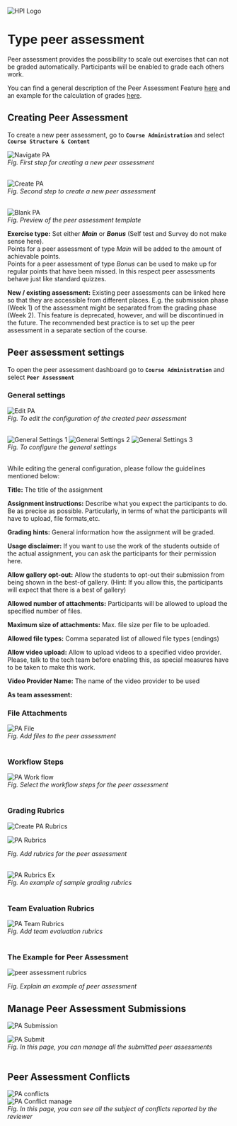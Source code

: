 ![HPI Logo](../../../img/HPI_Logo.png)

# Type peer assessment
Peer assessment provides the possibility to scale out exercises that can not be graded automatically.
Participants will be enabled to grade each others work.

You can find a general description of the Peer Assessment Feature [here](https://open.hpi.de/pages/p_a)
and an example for the calculation of grades [here](https://open.hpi.de/pages/p_a_grading).  

  
## Creating Peer Assessment  

To create a new peer assessment, go to **`Course Administration`** and select **`Course Structure & Content`**  

![Navigate PA](../../../img/courseadministration/peer_assessment/add_pa_1.png)  
*Fig. First step for creating a new peer assessment*  
<br>

![Create PA](../../../img/courseadministration/peer_assessment/add_pa_2.png)  
*Fig. Second step to create a new peer assessment*  
<br>

![Blank PA](../../../img/courseadministration/peer_assessment/add_pa_3.png)  
*Fig. Preview of the peer assessment template*
<br>

**Exercise type:** Set either ***Main*** or ***Bonus*** (Self test and Survey do not make sense here).  
Points for a peer assessment of type *Main* will be added to the amount of achievable points.  
Points for a peer assessment of type *Bonus* can be used to make up for regular points that have been missed. In this respect peer assessments behave just like standard quizzes. 

**New / existing assessment:** Existing peer assessments can be linked here so that they are accessible from different places. E.g. the submission phase (Week 1) of the assessment might be separated from the grading phase (Week 2). This feature is deprecated, however, and will be discontinued in the future. The recommended best practice is to set up the peer assessment in a separate section of the course.


## Peer assessment settings
To open the peer assessment dashboard go to **`Course Administration`** and select **`Peer Assessment`**

### General settings  

![Edit PA](../../../img/courseadministration/peer_assessment/pa_edit_settings.png)  
*Fig. To edit the configuration of the created peer assessment*  
<br>

![General Settings 1](../../../img/courseadministration/peer_assessment/pa_general_settings_1.png)
![General Settings 2](../../../img/courseadministration/peer_assessment/pa_general_settings_2.png)
![General Settings 3](../../../img/courseadministration/peer_assessment/pa_general_settings_3.png)  
*Fig. To configure the general settings*  
<br>

While editing the general configuration, please follow the guidelines mentioned below:  

**Title:** The title of the assignment  

**Assignment instructions:** Describe what you expect the participants to do. Be as precise as possible. Particularly, in terms of what the participants will have to upload, file formats,etc.   

**Grading hints:** General information how the assignment will be graded.  

**Usage disclaimer:** If you want to use the work of the students outside of the actual assignment, you can ask the participants for their permission here.  

**Allow gallery opt-out:** Allow the students to opt-out their submission from being shown  in the best-of gallery. (Hint: If you allow this, the participants will expect that there is a best of gallery)  

**Allowed number of attachments:** Participants will be allowed to upload the specified number of files.  

**Maximum size of attachments:** Max. file size per file to be uploaded.  

**Allowed file types:** Comma separated list of allowed file types (endings)  

**Allow video upload:** Allow to upload videos to a specified video provider. Please, talk to the tech team before enabling this, as special measures have to be taken to make this work.  

**Video Provider Name:** The name of the video provider to be used  

**As team assessment:**  



### File Attachments

![PA File](../../../img/courseadministration/peer_assessment/pa_file_attach.png)  
*Fig. Add files to the peer assessment*  
<br>  



### Workflow Steps  

![PA Work flow](../../../img/courseadministration/peer_assessment/pa_work_flow.png)  
*Fig. Select the workflow steps for the peer assessment*  
<br>  



### Grading Rubrics

![Create PA Rubrics ](../../../img/courseadministration/peer_assessment/pa_grading_rubric.png)

![PA Rubrics](../../../img/courseadministration/peer_assessment/pa_grading_rubric_1.png)

*Fig. Add rubrics for the peer assessment*  
<br>

![PA Rubrics Ex](../../../img/courseadministration/peer_assessment/pa_grading_rubric_example.png)  
*Fig. An example of sample grading rubrics*  
<br>  

### Team Evaluation Rubrics  

![PA Team Rubrics](../../../img/courseadministration/peer_assessment/pa_team_rubric.png)  
*Fig. Add team evaluation rubrics*  
<br>  

### The Example for Peer Assessment

![peer assessment rubrics](../../../img/10/peer-assessment-explain.png)

*Fig. Explain an example of peer assessment*


## Manage Peer Assessment Submissions  
![PA Submission](../../../img/courseadministration/peer_assessment/pa_submission.png)  

![PA Submit](../../../img/courseadministration/peer_assessment/pa_submission_1.png)  
*Fig. In this page, you can manage all the submitted peer assessments*  
<br>  

## Peer Assessment Conflicts  
![PA conflicts](../../../img/courseadministration/peer_assessment/pa_conflicts.png)  
![PA Conflict manage](../../../img/courseadministration/peer_assessment/pa_conflicts_1.png)  
*Fig. In this page, you can see all the subject of conflicts reported by the reviewer*